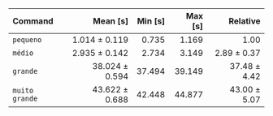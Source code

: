 | Command | Mean [s] | Min [s] | Max [s] | Relative |
|:---|---:|---:|---:|---:|
| `pequeno` | 1.014 ± 0.119 | 0.735 | 1.169 | 1.00 |
| `médio` | 2.935 ± 0.142 | 2.734 | 3.149 | 2.89 ± 0.37 |
| `grande` | 38.024 ± 0.594 | 37.494 | 39.149 | 37.48 ± 4.42 |
| `muito grande` | 43.622 ± 0.688 | 42.448 | 44.877 | 43.00 ± 5.07 |
